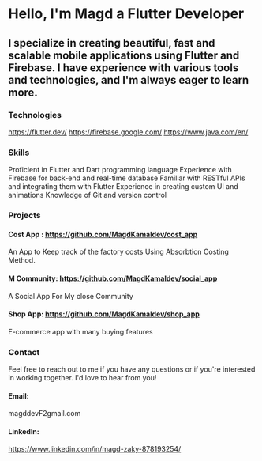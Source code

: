 # Hello, I'm Magd a Flutter Developer

## I specialize in creating beautiful, fast and scalable mobile applications using Flutter and Firebase. I have experience with various tools and technologies, and I'm always eager to learn more.


### Technologies
https://flutter.dev/
https://firebase.google.com/
https://www.java.com/en/


### Skills

Proficient in Flutter and Dart programming language
Experience with Firebase for back-end and real-time database
Familiar with RESTful APIs and integrating them with Flutter
Experience in creating custom UI and animations
Knowledge of Git and version control


### Projects

#### Cost App : https://github.com/MagdKamaldev/cost_app

An App to Keep track of the factory costs Using Absorbtion Costing Method.

#### M Community: https://github.com/MagdKamaldev/social_app 

A Social App For My close Community

#### Shop App: https://github.com/MagdKamaldev/shop_app

E-commerce app with many buying features  

### Contact

Feel free to reach out to me if you have any questions or if you're interested in working together. I'd love to hear from you!


#### Email: 
magddevF2gmail.com

#### LinkedIn: 
https://www.linkedin.com/in/magd-zaky-878193254/
